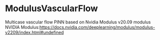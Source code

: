 # ModulusVascularFlow
Multicase vascular flow PINN based on Nvidia Modulus v20.09 modulus
NVIDIA Modulus:https://docs.nvidia.com/deeplearning/modulus/modulus-v2209/index.html#undefined
